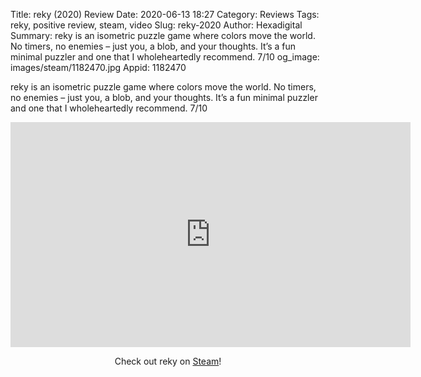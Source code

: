 Title: reky (2020) Review
Date: 2020-06-13 18:27
Category: Reviews
Tags: reky, positive review, steam, video
Slug: reky-2020
Author: Hexadigital
Summary: reky is an isometric puzzle game where colors move the world. No timers, no enemies – just you, a blob, and your thoughts. It’s a fun minimal puzzler and one that I wholeheartedly recommend. 7/10
og_image: images/steam/1182470.jpg
Appid: 1182470

reky is an isometric puzzle game where colors move the world. No timers, no enemies – just you, a blob, and your thoughts. It’s a fun minimal puzzler and one that I wholeheartedly recommend. 7/10

<center><iframe src="https://www.youtube.com/embed/M3Ohklucwag?feature=oembed" allow="accelerometer; autoplay; encrypted-media; gyroscope; picture-in-picture" width="640" height="360" frameborder="0"></iframe>

Check out reky on [Steam](https://store.steampowered.com/app/1182470/?curator_clanid=34633900)!</center>